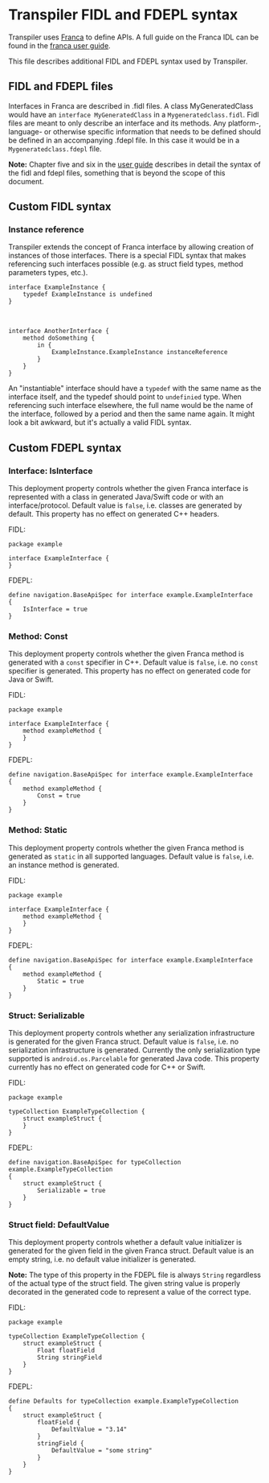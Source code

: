 Transpiler FIDL and FDEPL syntax
================================

Transpiler uses [Franca][franca] to define APIs. A full guide on the Franca IDL can be found in the
[franca user guide][userguide].

This file describes additional FIDL and FDEPL syntax used by Transpiler.


FIDL and FDEPL files
--------------------

Interfaces in Franca are described in .fidl files. A class MyGeneratedClass would have an
`interface MyGeneratedClass` in a `Mygeneratedclass.fidl`. Fidl files are meant to only describe an
interface and its methods. Any platform-, language- or otherwise specific information that needs to
be defined should be defined in an accompanying .fdepl file. In this case it would be in a
`Mygeneratedclass.fdepl` file.

**Note:** Chapter five and six in the [user guide][userguide] describes in detail the syntax of the
fidl and fdepl files, something that is beyond the scope of this document.


Custom FIDL syntax
------------------

### Instance reference

Transpiler extends the concept of Franca interface by allowing creation of instances of those
interfaces. There is a special FIDL syntax that makes referencing such interfaces possible (e.g. as
struct field types, method parameters types, etc.).

    interface ExampleInstance {
        typedef ExampleInstance is undefined
    }
<br>

    interface AnotherInterface {
        method doSomething {
            in {
                ExampleInstance.ExampleInstance instanceReference
            }
        }
    }

An "instantiable" interface should have a `typedef` with the same name as the interface itself, and
the typedef should point to `undefinied` type. When referencing such interface elsewhere, the full
name would be the name of the interface, followed by a period and then the same name again. It might
look a bit awkward, but it's actually a valid FIDL syntax.

Custom FDEPL syntax
-------------------

### Interface: IsInterface

This deployment property controls whether the given Franca interface is represented with a class
in generated Java/Swift code or with an interface/protocol. Default value is `false`, i.e. classes
are generated by default. This property has no effect on generated C++ headers.

FIDL:

    package example

    interface ExampleInterface {
    }

FDEPL:

    define navigation.BaseApiSpec for interface example.ExampleInterface
    {
        IsInterface = true
    }

### Method: Const

This deployment property controls whether the given Franca method is generated with a `const`
specifier in C++. Default value is `false`, i.e. no `const` specifier is generated. This property
has no effect on generated code for Java or Swift.

FIDL:

    package example

    interface ExampleInterface {
        method exampleMethod {
        }
    }

FDEPL:

    define navigation.BaseApiSpec for interface example.ExampleInterface
    {
        method exampleMethod {
            Const = true
        }
    }

### Method: Static

This deployment property controls whether the given Franca method is generated as `static` in all
supported languages. Default value is `false`, i.e. an instance method is generated.

FIDL:

    package example

    interface ExampleInterface {
        method exampleMethod {
        }
    }

FDEPL:

    define navigation.BaseApiSpec for interface example.ExampleInterface
    {
        method exampleMethod {
            Static = true
        }
    }

### Struct: Serializable

This deployment property controls whether any serialization infrastructure is generated for the
given Franca struct. Default value is `false`, i.e. no serialization infrastructure is generated.
Currently the only serialization type supported is `android.os.Parcelable` for generated Java code.
This property currently has no effect on generated code for C++ or Swift.

FIDL:

    package example

    typeCollection ExampleTypeCollection {
        struct exampleStruct {
        }
    }

FDEPL:

    define navigation.BaseApiSpec for typeCollection example.ExampleTypeCollection
    {
        struct exampleStruct {
            Serializable = true
        }
    }

### Struct field: DefaultValue

This deployment property controls whether a default value initializer is generated for the given
field in the given Franca struct. Default value is an empty string, i.e. no default value
initializer is generated.

**Note:** The type of this property in the FDEPL file is always `String` regardless of the actual
type of the struct field. The given string value is properly decorated in the generated code to
represent a value of the correct type.

FIDL:

    package example

    typeCollection ExampleTypeCollection {
        struct exampleStruct {
            Float floatField
            String stringField
        }
    }

FDEPL:

    define Defaults for typeCollection example.ExampleTypeCollection
    {
        struct exampleStruct {
            floatField {
                DefaultValue = "3.14"
            }
            stringField {
                DefaultValue = "some string"
            }
        }
    }


[franca]: http://franca.github.io/franca/
[userguide]: https://drive.google.com/file/d/0B7JseVbR6jvhMXhNb1VMRWM0Z3M/view?usp=sharing
